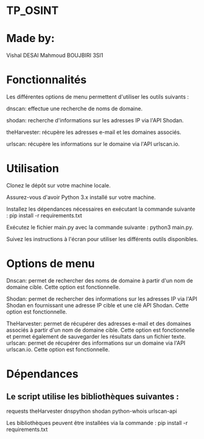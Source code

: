 # TP_OSINT
# Made by:
 Vishal DESAI 
 Mahmoud BOUJBIRI
 3SI1
 
# Fonctionnalités

Les différentes options de menu permettent d'utiliser les outils suivants :

dnscan: effectue une recherche de noms de domaine.

shodan: recherche d'informations sur les adresses IP via l'API Shodan.

theHarvester: récupère les adresses e-mail et les domaines associés.

urlscan: récupère les informations sur le domaine via l'API urlscan.io.

# Utilisation

Clonez le dépôt sur votre machine locale.

Assurez-vous d'avoir Python 3.x installé sur votre machine.

Installez les dépendances nécessaires en exécutant la commande suivante : pip install -r requirements.txt

Exécutez le fichier main.py avec la commande suivante : python3 main.py.

Suivez les instructions à l'écran pour utiliser les différents outils disponibles.


# Options de menu

Dnscan: permet de rechercher des noms de domaine à partir d'un nom de domaine cible. Cette option est fonctionnelle.

Shodan: permet de rechercher des informations sur les adresses IP via l'API Shodan en fournissant une adresse IP cible et une clé API Shodan. Cette option est fonctionnelle.

TheHarvester: permet de récupérer des adresses e-mail et des domaines associés à partir d'un nom de domaine cible. Cette option est fonctionnelle et permet également de sauvegarder les résultats dans un fichier texte.
urlscan: permet de récupérer des informations sur un domaine via l'API urlscan.io. Cette option est fonctionnelle.


# Dépendances
## Le script utilise les bibliothèques suivantes :

requests
theHarvester
dnspython
shodan
python-whois
urlscan-api


Les bibliothèques peuvent être installées via la commande : pip install -r requirements.txt
